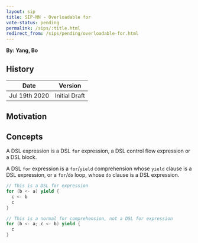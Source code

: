 ```yaml
---
layout: sip
title: SIP-NN - Overloadable for
vote-status: pending
permalink: /sips/:title.html
redirect_from: /sips/pending/overloadable-for.html
---
```


**By: Yang, Bo**

## History

| Date          | Version       |
|---------------|---------------|
| Jul 19th 2020 | Initial Draft |

## Motivation


## Concepts
A DSL expression is a DSL `for` expression, a DSL control flow expression or a DSL block.

A DSL `for` expression is a `for`/`yield` comprehension whose `yield` clause is a DSL expression, or a `for`/`do` loop, whose `do` clause is a DSL expression.

``` scala
// This is a DSL for expression 
for (b <- a) yield {
  c <- b
  c
}
```

``` scala
// This is a normal for comprehension, not a DSL for expression 
for (b <- a; c <- b) yield {
  c
}